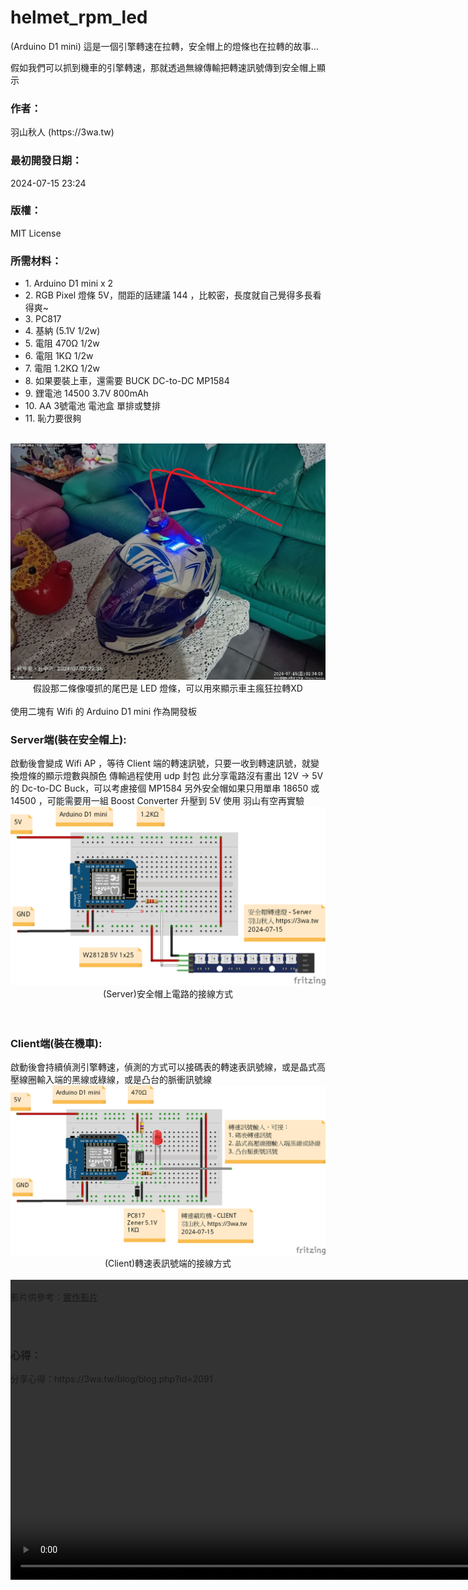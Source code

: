 # helmet_rpm_led
(Arduino D1 mini) 這是一個引擎轉速在拉轉，安全帽上的燈條也在拉轉的故事...

假如我們可以抓到機車的引擎轉速，那就透過無線傳輸把轉速訊號傳到安全帽上顯示

<h3>作者：</h3>
	羽山秋人 (https://3wa.tw)
<br>
<h3>最初開發日期：</h3>
	2024-07-15 23:24
<br>
<h3>版權：</h3>
	MIT License
<br>	
<h3>所需材料：</h3>
<ul>
	<li>1. Arduino D1 mini x 2</li>
	<li>2. RGB Pixel 燈條 5V，間距的話建議 144 ，比較密，長度就自己覺得多長看得爽~</li>
    <li>3. PC817</li>
	<li>4. 基納 (5.1V 1/2w)</li>
	<li>5. 電阻 470Ω 1/2w</li>
	<li>6. 電阻 1KΩ 1/2w</li>
	<li>7. 電阻 1.2KΩ 1/2w</li>
	<li>8. 如果要裝上車，還需要 BUCK DC-to-DC MP1584</li>
    <li>9. 鋰電池 14500 3.7V 800mAh</li>
	<li>10. AA 3號電池 電池盒 單排或雙排</li>
	<li>11. 恥力要很夠</li>
</ul>
<br>
<img src="snapshot/helmet.png">
<center>假設那二條像嗄抓的尾巴是 LED 燈條，可以用來顯示車主瘋狂拉轉XD</center>

<br>
使用二塊有 Wifi 的 Arduino D1 mini 作為開發板

<h3>Server端(裝在安全帽上):</h3>
	啟動後會變成 Wifi AP ，等待 Client 端的轉速訊號，只要一收到轉速訊號，就變換燈條的顯示燈數與顏色
	傳輸過程使用 udp 封包
	此分享電路沒有畫出 12V -> 5V 的 Dc-to-DC Buck，可以考慮接個 MP1584 
	另外安全帽如果只用單串 18650 或 14500 ，可能需要用一組 Boost Converter 升壓到 5V 使用
	羽山有空再實驗

<br>
<img src="snapshot/server_helmet_display.png">
<center>(Server)安全帽上電路的接線方式</center>

<br>
<br>
<h3>Client端(裝在機車):</h3>
	啟動後會持續偵測引擎轉速，偵測的方式可以接碼表的轉速表訊號線，或是晶式高壓線圈輸入端的黑線或綠線，或是凸台的脈衝訊號線
<br>	
<img src="snapshot/client_engine_rpm_capture.png">
<center>(Client)轉速表訊號端的接線方式</center>

<br>
<video autoplay loop style="width:100%; height: auto; position:absolute; z-index: -1;">
  <source src="snapshot/helmet_rpm_led.mp4" type="video/mp4" />  
  <img src="snapshot/helmet_rpm_led.png">
</video>
<br>
影片供參考：<a target="_blank" href="https://github.com/shadowjohn/helmet_rpm_led/blob/main/snapshot/helmet_rpm_led.mp4">實作影片</a>

<br><br>
<h3>心得：</h3>
	分享心得：https://3wa.tw/blog/blog.php?id=2091
<br>
